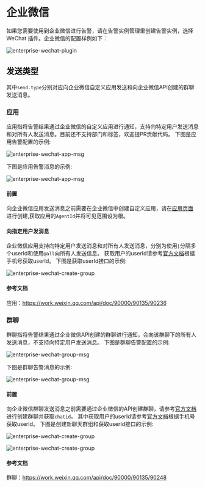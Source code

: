 # 企业微信

如果您需要使用到企业微信进行告警，请在告警实例管理里创建告警实例，选择 WeChat 插件。企业微信的配置样例如下：

![enterprise-wechat-plugin](/img/alert/enterprise-wechat-plugin.png)

## 发送类型

其中`send.type`分别对应向企业微信自定义应用发送和向企业微信API创建的群聊发送消息。

### 应用

应用指将告警结果通过企业微信的自定义应用进行通知，支持向特定用户发送消息和对所有人发送消息。目前还不支持部门和标签，欢迎提PR贡献代码。
下图是应用告警配置的示例:

![enterprise-wechat-app-msg](/img/alert/wechat-app-form-example.png)

下图是应用告警消息的示例:

![enterprise-wechat-app-msg](/img/alert/enterprise-wechat-app-msg.png)

#### 前置

向企业微信应用发送消息之前需要在企业微信中创建自定义应用，请在[应用页面](https://work.weixin.qq.com/wework_admin/frame#apps) 进行创建,获取应用的`AgentId`并将可见范围设为根。

#### 向指定用户发消息

企业微信应用支持向特定用户发送消息和对所有人发送消息，分别为使用`|`分隔多个userId和使用`@all`向所有人发送信息。
获取用户的userId请参考[官方文档](https://developer.work.weixin.qq.com/document/path/95402)根据手机号获取userId。
下图是获取userId接口的示例:

![enterprise-wechat-create-group](/img/alert/enterprise-wechat-query-userid.png)

#### 参考文档

应用：https://work.weixin.qq.com/api/doc/90000/90135/90236

### 群聊

群聊指将告警结果通过企业微信API创建的群聊进行通知，会向该群聊下的所有人发送消息，不支持向特定用户发送消息。
下图是群聊告警配置的示例:

![enterprise-wechat-group-msg](/img/alert/wechat-group-form-example.png)

下图是群聊告警消息的示例:

![enterprise-wechat-group-msg](/img/alert/enterprise-wechat-group-msg.png)

#### 前置

向企业微信群聊发送消息之前需要通过企业微信的API创建群聊，请参考[官方文档](https://developer.work.weixin.qq.com/document/path/90245) 进行创建群聊并获取`chatid`。
其中获取用户的userId请参考[官方文档](https://developer.work.weixin.qq.com/document/path/95402)根据手机号获取userId。
下图是创建新聊天群组和获取userId接口的示例:

![enterprise-wechat-create-group](/img/alert/enterprise-wechat-create-group.png)

![enterprise-wechat-create-group](/img/alert/enterprise-wechat-query-userid.png)

#### 参考文档

群聊：https://work.weixin.qq.com/api/doc/90000/90135/90248